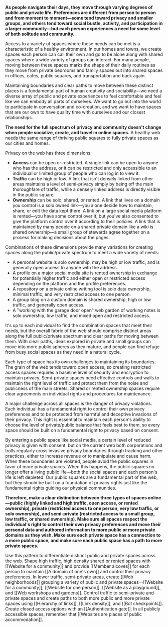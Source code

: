 **As people navigate their days, they move through varying degrees of public and private life. Preferences are different from person to person and from moment to moment—some tend toward privacy and smaller groups, and others tend toward social bustle, activity, and participation in a larger community—but each person experiences a need for some level of both solitude and community.**

Access to a variety of spaces where these needs can be met is a characteristic of a healthy environment. In our homes and towns, we create spaces each person can call their own and go to be alone along with shared spaces where a wide variety of groups can interact. For many people, moving between these spaces marks the shape of their daily routines as they move from private bedrooms and family spaces out into shared spaces in offices, cafes, public squares, and transportation and back again.

Maintaining boundaries and clear paths to move between these distinct places is a fundamental part of human creativity and sociability—we need a diverse array of public and private experiences to feel comfortable and feel like we can embody all parts of ourselves. We want to go out into the world to participate in conversation and co-creation, and we want to have spaces that are our own to have quality time with ourselves and our closest relationships.

**The need for the full spectrum of privacy and community doesn't change when people socialize, create, and travel in online spaces.** A healthy web needs the same range of thriving public squares to fully private spaces as our cities and homes.

Privacy on the web has three dimensions:

- **Access** can be open or restricted. A single link can be open to anyone who has the address, or it can be restricted and only accessible to an individual or limited group of people who can log in to view it.
- **Traffic** can be high or low. A link that isn't densely linked from other areas maintains a level of semi-privacy simply by being off the main thoroughfare of traffic, while a densely linked address is directly visible in the public square.
- **Ownership** can be solo, shared, or rented. A link that lives on a domain you control is a solo owned link—you alone decide how to maintain, share, or edit the data kept there. A link on a large social media platform is rented—you have some control over it, but you've also consented to give the platform control over it according to their policies. A link that is maintained by many people on a shared private domain like a wiki is shared ownership—a small group of stewards agree together on a process for making decisions about the pages.

Combinations of these dimensions provide many variations for creating spaces along the public/private spectrum to meet a wide variety of needs:

- A personal website is solo ownership, may be high or low traffic, and is generally open access to anyone with the address.
- A profile on a major social media site is rented ownership in exchange for potentially higher traffic and either open or restricted access depending on the platform and the profile preferences.
- A repository on a private online writing tool is solo data ownership, minimal traffic, and very restricted access to one person.
- A group blog on a custom domain is shared ownership, high or low traffic, and generally open access.
- A "working with the garage door open" web garden of working notes is solo ownership, low traffic, and mixed open and restricted access.

It's up to each individual to find the combination spaces that meet their needs, but the overall fabric of the web should comprise distinct areas along the full public/private spectrum and clear paths for moving between them. With clear paths, ideas explored in private and small groups can move into more public spheres as they mature, and people can find refuge from busy social spaces as they need in a natural cycle.

Each type of space has its own challenges to maintaining its boundaries. The grain of the web tends toward open access, so creating restricted access spaces requires a baseline level of security and encryption to maintain privacy. Semi-private spaces need effective controls and walls to maintain the right level of traffic and protect them from the noise and publicness of the main streets. Shared or rented ownership spaces require clear agreements on individual rights and procedures for maintenance.

A major challenge across all spaces is the danger of privacy violations. Each individual has a fundamental right to control their own privacy preferences and to be protected from harmful and deceptive invasions of their privacy. This right is essential to maintain each person's ability to choose the level of private/public balance that feels best to them, so every space should be built on a fundamental right to privacy based on consent.

By entering a public space like social media, a certain level of reduced privacy is given with consent, but on the current web both corporations and trolls regularly cross invasive privacy boundaries through tracking and other practices, either to increase revenue or to manipulate and cause harm. When these boundaries are violated, people avoid the public squares in favor of more private spaces. When this happens, the public squares no longer offer a living public life—both the social spaces and each person's life is left depleted. Our public squares are a fundamental part of the web, but they should be built on a foundation of privacy rights just like the fundamental rights guiding our physical communities.

**Therefore, make a clear distinction between three types of spaces online—public (highly linked and high traffic, open access, or rented ownership), private (restricted access to one person, very low traffic, or solo ownership), and semi-private (restricted access to a small group, low traffic, or shared ownership). Make sure all spaces respect the individual's right to control their own privacy preferences and move their personal data and authored information to more public or more private domains as they wish. Make sure each private space has a connection to a more public space, and make sure each public space has a path to more private spaces.**

Use this pattern to differentiate distinct public and private spaces across the web. Shape high traffic, high density shared or rented spaces with [[Website for a community]] and provide [[Member alcoves]] for each person to maintain [[A domain of one's own]] and control their privacy preferences. In lower traffic, semi-private areas, create [[Web neighborhoods]] grouping a variety of public and private spaces—[[Website for a community]], [[Website for one person]], [[Website as a playground]], and [[Web workshops and gardens]]. Control traffic to semi-private and private spaces and create paths to both more public and more private spaces using [[Hierarchy of links]], [[Link density]], and [[Bot checkpoints]]. Create closed access options with an [[Authentication gate]]. In all publicly accessible spaces, remember that [[Websites are places of public accommodation]].
